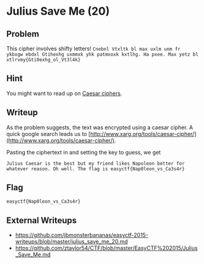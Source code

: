 # Julius Save Me (20)

## Problem

This cipher involves shifty letters! `Cnebnl Vtxltk bl max uxlm unm fr ykbxgw ebdxl Gtihexhg uxmmxk yhk patmxoxk kxtlhg. Ha pxee. Max yetz bl xtlrvmy{Gti0exhg_ol_Vt3l4k}`

## Hint

You might want to read up on [Caesar ciphers](https://en.wikipedia.org/wiki/Caesar_cipher).

## Writeup

As the problem suggests, the text was encrypted using a caesar cipher. A quick google search leads us to [http://www.xarg.org/tools/caesar-cipher/](http://www.xarg.org/tools/caesar-cipher/).

Pasting the ciphertext in and setting the key to guess, we get

`Julius Caesar is the best but my friend likes Napoleon better for whatever reason. Oh well. The flag is easyctf{Nap0leon_vs_Ca3s4r}`

## Flag

`easyctf{Nap0leon_vs_Ca3s4r}`

## External Writeups

* https://github.com/jbmonsterbananas/easyctf-2015-writeups/blob/master/julius_save_me_20.md
* https://github.com/ztaylor54/CTF/blob/master/EasyCTF%202015/Julius_Save_Me.md
